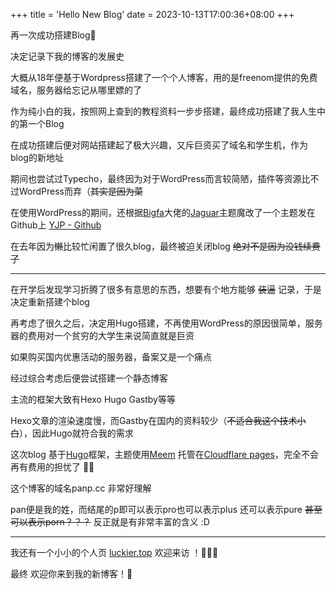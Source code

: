 +++
title = 'Hello New Blog'
date = 2023-10-13T17:00:36+08:00
+++

再一次成功搭建Blog🥲

决定记录下我的博客的发展史

大概从18年便基于Wordpress搭建了一个个人博客，用的是freenom提供的免费域名，服务器给忘记从哪里嫖的了

作为纯小白的我，按照网上查到的教程资料一步步搭建，最终成功搭建了我人生中的第一个Blog 

在成功搭建后便对网站搭建起了极大兴趣，又斥巨资买了域名和学生机，作为blog的新地址

期间也尝试过Typecho，最终因为对于WordPress而言较简陋，插件等资源比不过WordPress而弃（~~其实是因为菜~~

在使用WordPress的期间，还根据[Bigfa](https://fatesinger.com/)大佬的[Jaguar](https://github.com/bigfa/Jaguar)主题魔改了一个主题发在Github上   [YJP - Github](https://github.com/Pan-O/YJP)

在去年因为~~懒~~比较忙闲置了很久blog，最终被迫关闭blog   ~~绝对不是因为没钱续费了~~
***
在开学后发现学习折腾了很多有意思的东西，想要有个地方能够 ~~装逼~~ 记录，于是决定重新搭建个blog

再考虑了很久之后，决定用Hugo搭建，不再使用WordPress的原因很简单，服务器的费用对一个贫穷的大学生来说简直就是巨资

如果购买国内优惠活动的服务器，备案又是一个痛点

经过综合考虑后便尝试搭建一个静态博客

主流的框架大致有Hexo  Hugo Gastby等等

Hexo文章的渲染速度慢，而Gastby在国内的资料较少（~~不适合我这个技术小白~~），因此Hugo就符合我的需求

这次blog 基于[Hugo](https://gohugo.io/)框架，主题使用[Meem](https://github.com/reuixiy/hugo-theme-meme) 托管在[Cloudflare pages](https://pages.cloudflare.com/)，完全不会再有费用的担忧了 ✌🏻

这个博客的域名panp.cc 非常好理解

pan便是我的姓，而结尾的p即可以表示pro也可以表示plus 还可以表示pure  ~~甚至可以表示porn？？？~~  反正就是有非常丰富的含义 :D
***
我还有一个小小的个人页  [luckier.top](https://luckier.top)  欢迎来访 ！🎈🎈🎈

最终 欢迎你来到我的新博客！🎉


